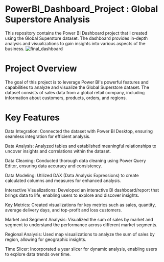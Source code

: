 # PowerBI_Dashboard_Project : Global Superstore Analysis
This repository contains the Power BI Dashboard project that I created using the Global Superstore dataset. The dashboard provides in-depth analysis and visualizations to gain insights into various aspects of the business.
![final_dashboard](https://github.com/mainakdas12345/PowerBI_dashboard_Project/assets/128472098/d7b3fed8-5340-4620-98d3-b9d407849f13)
# Project Overview
The goal of this project is to leverage Power BI's powerful features and capabilities to analyze and visualize the Global Superstore dataset. The dataset consists of sales data from a global retail company, including information about customers, products, orders, and regions.
# Key Features
Data Integration: Connected the dataset with Power BI Desktop, ensuring seamless integration for efficient analysis.

Data Analysis: Analyzed tables and established meaningful relationships to uncover insights and correlations within the dataset.

Data Cleaning: Conducted thorough data cleaning using Power Query Editor, ensuring data accuracy and consistency.

Data Modeling: Utilized DAX (Data Analysis Expressions) to create calculated columns and measures for enhanced analysis.

Interactive Visualizations: Developed an interactive BI dashboard/report that brings data to life, enabling users to explore and discover insights.

Key Metrics: Created visualizations for key metrics such as sales, quantity, average delivery days, and top-profit and loss customers.

Market and Segment Analysis: Visualized the sum of sales by market and segment to understand the performance across different market segments.

Regional Analysis: Used map visualizations to analyze the sum of sales by region, allowing for geographic insights.

Time Slicer: Incorporated a year slicer for dynamic analysis, enabling users to explore data trends over time.
